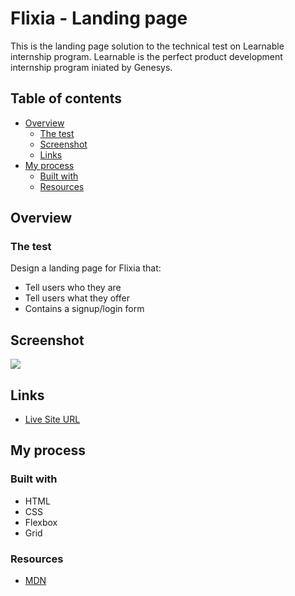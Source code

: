 # Flixia - Landing page

This is the landing page solution to the technical test on Learnable internship program. Learnable is the perfect product development internship program iniated by Genesys.

## Table of contents

- [Overview](#overview)
  - [The test](#the-test)
  - [Screenshot](#screenshot)
  - [Links](#links)
- [My process](#my-process)
  - [Built with](#built-with)
  - [Resources](#resources)


## Overview

### The test

Design a landing page for Flixia that:
- Tell users who they are
- Tell users what they offer
- Contains a signup/login form


## Screenshot

![](./Screenshot.png)


## Links

- [Live Site URL](https://flixia-stream.netlify.app)


## My process

### Built with

  - HTML
  - CSS
  - Flexbox
  - Grid

### Resources
- [MDN](https://developer.mozilla.org/en-US/)
